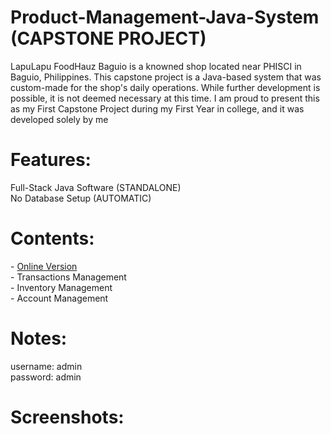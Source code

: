 # Product-Management-Java-System (CAPSTONE PROJECT)
LapuLapu FoodHauz Baguio is a knowned shop located near PHISCI in Baguio, Philippines. This capstone project is a Java-based system that was custom-made for the shop's daily operations. While further development is possible, it is not deemed necessary at this time. I am proud to present this as my First Capstone Project during my First Year in college, and it was developed solely by me

<h1> Features: </h1>
Full-Stack Java Software (STANDALONE) <Br>
No Database Setup (AUTOMATIC)

<h1> Contents: </h1>
- <a href = "https://sites.google.com/view/mightyteaapp/home">Online Version</a> <br>
- Transactions Management <br>
- Inventory Management <br>
- Account Management

<h1> Notes: </h1>
username: admin <br>
password: admin 

<h1> Screenshots: </h1>
